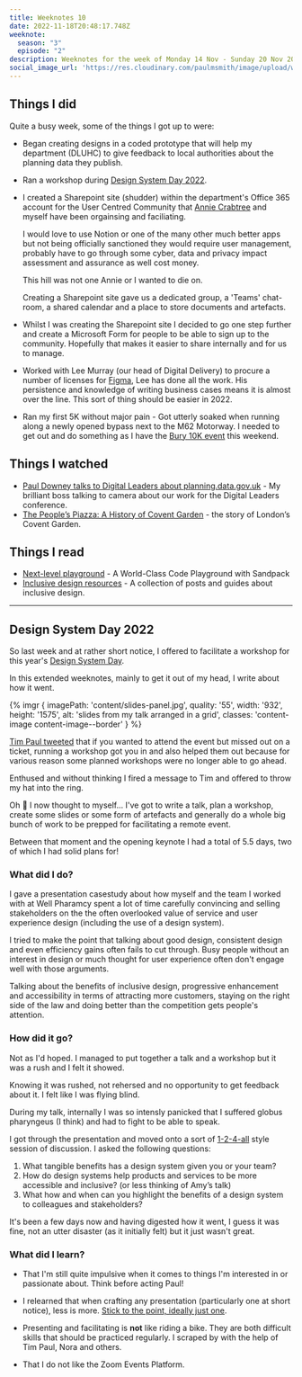 ```yaml
---
title: Weeknotes 10
date: 2022-11-18T20:48:17.748Z
weeknote:
  season: "3"
  episode: "2"
description: Weeknotes for the week of Monday 14 Nov - Sunday 20 Nov 2022
social_image_url: 'https://res.cloudinary.com/paulmsmith/image/upload/w_1000,ar_1:1,c_fill,g_auto,e_art:hokusai/v1668874748/w1600_zwklf8.webp'
---
```


## Things I did

Quite a busy week, some of the things I got up to were:

- Began creating designs in a coded prototype that will help my department (DLUHC) to give feedback to local authorities about the planning data they publish.

- Ran a workshop during [Design System Day 2022](#design-system-day-2022).

- I created a Sharepoint site (shudder) within the department's Office 365 account for the User Centred Community that [Annie Crabtree](https://twitter.com/thisisacrab) and myself have been orgainsing and faciliating.

  I would love to use Notion or one of the many other much better apps but not being officially sanctioned they would require user management, probably have to go through some cyber, data and privacy impact assessment and assurance as well cost money.

  This hill was not one Annie or I wanted to die on.

  Creating a Sharepoint site gave us a dedicated group, a 'Teams' chat-room, a shared calendar and a place to store documents and artefacts.

- Whilst I was creating the Sharepoint site I decided to go one step further and create a Microsoft Form for people to be able to sign up to the community. Hopefully that makes it easier to share internally and for us to manage.

- Worked with Lee Murray (our head of Digital Delivery) to procure a number of licenses for [Figma](https://figma.com), Lee has done all the work. His persistence and knowledge of writing business cases means it is almost over the line. This sort of thing should be easier in 2022.

- Ran my first 5K without major pain - Got utterly soaked when running along a newly opened bypass next to the M62 Motorway. I needed to get out and do something as I have the [Bury 10K event](https://www.runforall.com/events/10k/bury-10k/) this weekend.

## Things I watched

- [Paul Downey talks to Digital Leaders about planning.data.gov.uk](https://www.youtube.com/watch?v=foumowJyFYw) - My brilliant boss talking to camera about our work for the Digital Leaders conference.
- [The People’s Piazza: A History of Covent Garden](https://www.bbc.co.uk/iplayer/episode/p0d4s5dm/the-peoples-piazza-a-history-of-covent-garden) - the story of London’s Covent Garden.

## Things I read

- [Next-level playground](https://www.joshwcomeau.com/react/next-level-playground/) - A World-Class Code Playground with Sandpack
- [Inclusive design resources](https://www.benjystanton.co.uk/blog/inclusive-design-resources/) - A collection of posts and guides about inclusive design.

---

## Design System Day 2022

So last week and at rather short notice, I offered to facilitate a workshop for this year's [Design System Day](https://designnotes.blog.gov.uk/2022/08/16/join-us-for-design-system-day-2022/).

In this extended weeknotes, mainly to get it out of my head, I write about how it went.

{% imgr { imagePath: 'content/slides-panel.jpg', quality: '55',  width: '932', height: '1575', alt: 'slides from my talk arranged in a grid', classes: 'content-image content-image--border' } %}

[Tim Paul tweeted](https://twitter.com/timpaul/status/1589937360912887808?s=20&t=9AKrSSPWuFUbqgFLo9todw) that if you wanted to attend the event but missed out on a ticket, running a workshop got you in and also helped them out because for various reason some planned workshops were no longer able to go ahead.

Enthused and without thinking I fired a message to Tim and offered to throw my hat into the ring.

Oh 💩 I now thought to myself... I've got to write a talk, plan a workshop, create some slides or some form of artefacts and generally do a whole big bunch of work to be prepped for facilitating a remote event.

Between that moment and the opening keynote I had a total of 5.5 days, two of which I had solid plans for!

### What did I do?

I gave a presentation casestudy about how myself and the team I worked with at Well Pharamcy spent a lot of time carefully convincing and selling stakeholders on the the often overlooked value of service and user experience design (including the use of a design system).

I tried to make the point that talking about good design, consistent design and even efficiency gains often fails to cut through. Busy people without an interest in design or much thought for user experience often don't engage well with those arguments.

Talking about the benefits of inclusive design, progressive enhancement and accessibility in terms of attracting more customers, staying on the right side of the law and doing better than the competition gets people's attention.


### How did it go?

Not as I'd hoped. I managed to put together a talk and a workshop but it was a rush and I felt it showed.

Knowing it was rushed, not rehersed and no opportunity to get feedback about it. I felt like I was flying blind.

During my talk, internally I was so intensly panicked that I suffered globus pharyngeus (I think) and had to fight to be able to speak.

I got through the presentation and moved onto a sort of [1-2-4-all](https://www.liberatingstructures.com/1-1-2-4-all/) style session of discussion. I asked the following questions:

1. What tangible benefits has a design system given you or your team?
2. How do design systems help products and services to be more accessible and inclusive? (or less thinking of Amy’s talk)
3. What how and when can you highlight the benefits of a design system to colleagues and stakeholders?


It's been a few days now and having digested how it went, I guess it was fine, not an utter disaster (as it initially felt) but it just wasn't great.

### What did I learn?

- That I'm still quite impulsive when it comes to things I'm interested in or passionate about. Think before acting Paul!

- I relearned that when crafting any presentation (particularly one at short notice), less is more. [Stick to the point, ideally just one](https://www.thetimes.co.uk/article/speeches-should-stick-to-the-point-ideally-just-one-zs38fmq78).

- Presenting and facilitating is **not** like riding a bike. They are both difficult skills that should be practiced regularly. I scraped by with the help of Tim Paul, Nora and others.

- That I do not like the Zoom Events Platform.

